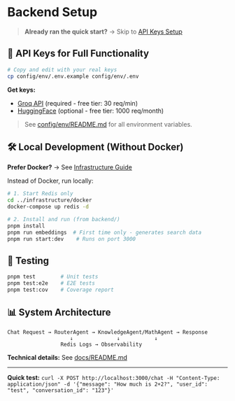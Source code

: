 # Backend Setup

> **Already ran the quick start?** → Skip to [API Keys Setup](#-api-keys-for-full-functionality)

## 🔑 API Keys for Full Functionality

```bash
# Copy and edit with your real keys
cp config/env/.env.example config/env/.env
```

**Get keys:**
- [Groq API](https://console.groq.com) (required - free tier: 30 req/min)  
- [HuggingFace](https://huggingface.co/settings/tokens) (optional - free tier: 1000 req/month)

> See [config/env/README.md](./config/env/README.md) for all environment variables.

## 🛠️ Local Development (Without Docker)

**Prefer Docker?** → See [Infrastructure Guide](../infrastructure/README.md)

Instead of Docker, run locally:

```bash
# 1. Start Redis only
cd ../infrastructure/docker
docker-compose up redis -d

# 2. Install and run (from backend/)
pnpm install
pnpm run embeddings  # First time only - generates search data
pnpm run start:dev    # Runs on port 3000
```

## 🧪 Testing

```bash
pnpm test        # Unit tests
pnpm test:e2e    # E2E tests
pnpm test:cov    # Coverage report
```

## 📊 System Architecture

```
Chat Request → RouterAgent → KnowledgeAgent/MathAgent → Response
                    ↓              ↓           ↓
                 Redis Logs → Observability
```

**Technical details:** See [docs/README.md](./docs/README.md)

---
**Quick test:** `curl -X POST http://localhost:3000/chat -H "Content-Type: application/json" -d '{"message": "How much is 2+2?", "user_id": "test", "conversation_id": "123"}'`
